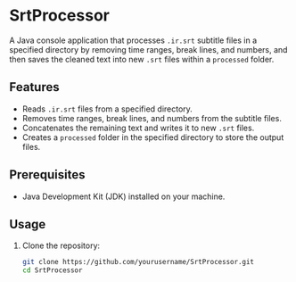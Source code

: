 # SrtProcessor

A Java console application that processes `.ir.srt` subtitle files in a specified directory by removing time ranges, break lines, and numbers, and then saves the cleaned text into new `.srt` files within a `processed` folder.

## Features

- Reads `.ir.srt` files from a specified directory.
- Removes time ranges, break lines, and numbers from the subtitle files.
- Concatenates the remaining text and writes it to new `.srt` files.
- Creates a `processed` folder in the specified directory to store the output files.

## Prerequisites

- Java Development Kit (JDK) installed on your machine.

## Usage

1. Clone the repository:
   ```bash
   git clone https://github.com/yourusername/SrtProcessor.git
   cd SrtProcessor
